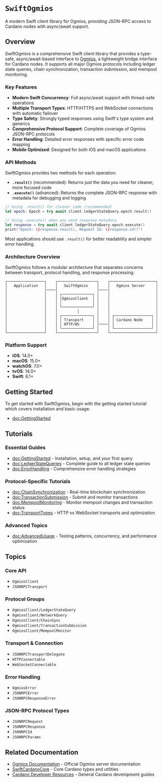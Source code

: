 # ``SwiftOgmios``

A modern Swift client library for Ogmios, providing JSON-RPC access to Cardano nodes with async/await support.

## Overview

SwiftOgmios is a comprehensive Swift client library that provides a type-safe, async/await-based interface to [Ogmios](https://ogmios.dev), a lightweight bridge interface for Cardano nodes. It supports all major Ogmios protocols including ledger state queries, chain synchronization, transaction submission, and mempool monitoring.

### Key Features

- **Modern Swift Concurrency**: Full async/await support with thread-safe operations
- **Multiple Transport Types**: HTTP/HTTPS and WebSocket connections with automatic failover
- **Type Safety**: Strongly typed responses using Swift's type system and generics
- **Comprehensive Protocol Support**: Complete coverage of Ogmios JSON-RPC protocols
- **Error Handling**: Detailed error responses with specific error code mapping
- **Mobile Optimized**: Designed for both iOS and macOS applications

### API Methods

SwiftOgmios provides two methods for each operation:

- **`.result()`** (recommended): Returns just the data you need for cleaner, more focused code
- **`.execute()`** (advanced): Returns the complete JSON-RPC response with metadata for debugging and logging

```swift
// Using .result() for cleaner code (recommended)
let epoch: Epoch = try await client.ledgerStateQuery.epoch.result()

// Using .execute() when you need response metadata
let response = try await client.ledgerStateQuery.epoch.execute()
print("Epoch: \(response.result), Request ID: \(response.id!)")
```

Most applications should use `.result()` for better readability and simpler error handling.

### Architecture Overview

SwiftOgmios follows a modular architecture that separates concerns between transport, protocol handling, and response processing:

```
┌─────────────────┐    ┌──────────────────┐    ┌─────────────────────┐
│   Application   │    │   SwiftOgmios    │    │   Ogmios Server     │
│                 │────│                  │────│                     │
│                 │    │ ┌──────────────┐ │    │                     │
│                 │    │ │OgmiosClient  │ │    │                     │
│                 │    │ │              │ │    │                     │
│                 │    │ └──────────────┘ │    │                     │
│                 │    │         │        │    │                     │
│                 │    │ ┌──────────────┐ │    │ ┌─────────────────┐ │
│                 │    │ │ Transport    │ │    │ │ Cardano Node    │ │
│                 │    │ │ HTTP/WS      │ │────│ │                 │ │
│                 │    │ └──────────────┘ │    │ └─────────────────┘ │
└─────────────────┘    └──────────────────┘    └─────────────────────┘
```

### Platform Support

- **iOS**: 14.0+
- **macOS**: 15.0+
- **watchOS**: 7.0+
- **tvOS**: 14.0+
- **Swift**: 6.1+

## Getting Started

To get started with SwiftOgmios, begin with the getting started tutorial which covers installation and basic usage:

- <doc:GettingStarted>

## Tutorials

### Essential Guides

- <doc:GettingStarted> - Installation, setup, and your first query
- <doc:LedgerStateQueries> - Complete guide to all ledger state queries
- <doc:ErrorHandling> - Comprehensive error handling strategies

### Protocol-Specific Tutorials

- <doc:ChainSynchronization> - Real-time blockchain synchronization
- <doc:TransactionSubmission> - Submit and monitor transactions
- <doc:MempoolMonitoring> - Monitor mempool changes and transaction status
- <doc:TransportTypes> - HTTP vs WebSocket transports and optimization

### Advanced Topics

- <doc:AdvancedUsage> - Testing patterns, concurrency, and performance optimization

## Topics

### Core API

- ``OgmiosClient``
- ``JSONRPCTransport``

### Protocol Groups

- ``OgmiosClient/LedgerStateQuery``
- ``OgmiosClient/NetworkQuery``
- ``OgmiosClient/ChainSync``
- ``OgmiosClient/TransactionSubmission``
- ``OgmiosClient/MempoolMonitor``

### Transport & Connection

- ``JSONRPCTransportDelegate``
- ``HTTPConnectable``
- ``WebSocketConnectable``

### Error Handling

- ``OgmiosError``
- ``JSONRPCError``
- ``JSONRPCResponseError``

### JSON-RPC Protocol Types

- ``JSONRPCRequest``
- ``JSONRPCResponse``
- ``JSONRPCId``
- ``JSONRPCParams``

## Related Documentation

- [Ogmios Documentation](https://ogmios.dev) - Official Ogmios server documentation
- [SwiftCardanoCore](https://github.com/Kingpin-Apps/swift-cardano-core) - Core Cardano types and utilities
- [Cardano Developer Resources](https://developers.cardano.org) - General Cardano development guides
